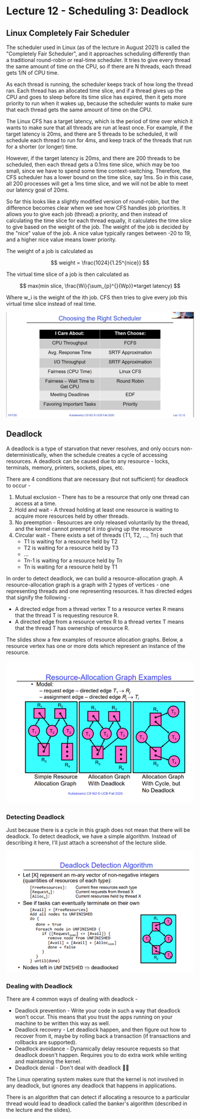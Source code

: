 # Lecture 12 - Scheduling 3: Deadlock

## Linux Completely Fair Scheduler
The scheduler used in Linux (as of the lecture in August 2021) is called the "Completely Fair Scheduler", and it approaches scheduling differently than a traditional round-robin or real-time scheduler. It tries to give every thread the same amount of time on the CPU, so if there are N threads, each thread gets 1/N of CPU time.

As each thread is running, the scheduler keeps track of how long the thread ran. Each thread has an allocated time slice, and if a thread gives up the CPU and goes to sleep before its time slice has expired, then it gets more priority to run when it wakes up, because the scheduler wants to make sure that each thread gets the same amount of time on the CPU.

The Linux CFS has a target latency, which is the period of time over which it wants to make sure that all threads are run at least once. For example, if the target latency is 20ms, and there are 5 threads to be scheduled, it will schedule each thread to run for 4ms, and keep track of the threads that run for a shorter (or longer) time.

However, if the target latency is 20ms, and there are 200 threads to be scheduled, then each thread gets a 0.1ms time slice, which may be too small, since we have to spend some time context-switching. Therefore, the CFS scheduler has a lower bound on the time slice, say 1ms. So in this case, all 200 processes will get a 1ms time slice, and we will not be able to meet our latency goal of 20ms.

So far this looks like a slightly modified version of round-robin, but the difference becomes clear when we see how CFS handles job priorities. It allows you to give each job (thread) a priority, and then instead of calculating the time slice for each thread equally, it calculates the time slice to give based on the weight of the job. The weight of the job is decided by the "nice" value of the job. A nice value typically ranges between -20 to 19, and a higher nice value means lower priority.

The weight of a job is calculated as 

$$ weight = \frac{1024}{1.25^{nice}} $$

The virtual time slice of a job is then calculated as 

$$ max(min slice, \frac{Wi}{\sum_{p}^{}{Wp}}*target latency) $$

Where w_i is the weight of the ith job. CFS then tries to give every job this virtual time slice instead of real time.

<img src="./media/lec12-1.png" alt="Choosing the right scheduler">

## Deadlock
A deadlock is a type of starvation that never resolves, and only occurs non-deterministically, when the schedule creates a cycle of accessing resources. A deadlock can be caused due to any resource - locks, terminals, memory, printers, sockets, pipes, etc.

There are 4 conditions that are necessary (but not sufficient) for deadlock to occur -

1. Mutual exclusion - There has to be a resource that only one thread can access at a time.
2. Hold and wait - A thread holding at least one resource is waiting to acquire more resources held by other threads.
3. No preemption - Resources are only released voluntarily by the thread, and the kernel cannot preempt it into giving up the resource
4. Circular wait - There exists a set of threads {T1, T2, ..., Tn} such that
    - T1 is waiting for a resource held by T2
    - T2 is waiting for a resource held by T3
    - ...
    - Tn-1 is waiting for a resource held by Tn
    - Tn is waiting for a resource held by T1

In order to detect deadlock, we can build a resource-allocation graph. A resource-allocation graph is a graph with 2 types of vertices - one representing threads and one representing resources. It has directed edges that signify the following -

- A directed edge from a thread vertex T to a resource vertex R means that the thread T is requesting resource R.
- A directed edge from a resource vertex R to a thread vertex T means that the thread T has ownership of resource R.

The slides show a few examples of resource allocation graphs. Below, a resource vertex has one or more dots which represent an instance of the resource.

<img src="./media/lec12-2.png" alt="Resource allocation graph examples">

### Detecting Deadlock
Just because there is a cycle in this graph does not mean that there will be deadlock. To detect deadlock, we have a simple algorithm. Instead of describing it here, I'll just attach a screenshot of the lecture slide.

<img src="./media/lec12-3.png" alt="Deadlock detection algorithm">

### Dealing with Deadlock
There are 4 common ways of dealing with deadlock -

- Deadlock prevention - Write your code in such a way that deadlock won't occur. This means that you trust the apps running on your machine to be written this way as well.
- Deadlock recovery - Let deadlock happen, and then figure out how to recover from it, maybe by rolling back a transaction (if transactions and rollbacks are supported).
- Deadlock avoidance - Dynamically delay resource requests so that deadlock doesn't happen. Requires you to do extra work while writing and maintaining the kernel.
- Deadlock denial - Don't deal with deadlock 🤷‍♂️

The Linux operating system makes sure that the kernel is not involved in any deadlock, but ignores any deadlock that happens in applications.

There is an algorithm that can detect if allocating a resource to a particular thread would lead to deadlock called the banker's algorithm (described in the lecture and the slides).